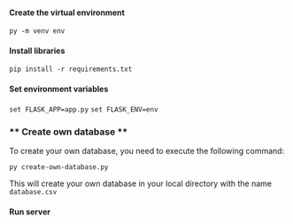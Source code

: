 #### **Create the virtual environment**
`py -m venv env`

#### **Install libraries**
`pip install -r requirements.txt`

#### **Set environment variables**
`set FLASK_APP=app.py`
`set FLASK_ENV=env`

### ** Create own database **
To create your own database, you need to execute the following command:

`py create-own-database.py`

This will create your own database in your local directory with the name `database.csv`

#### **Run server**
